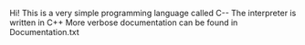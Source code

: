 Hi! 
This is a very simple programming language called C--
The interpreter is written in C++
More verbose documentation can be found in Documentation.txt
